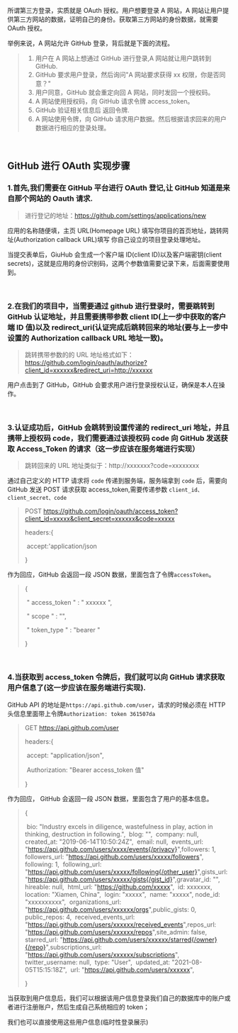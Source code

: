 所谓第三方登录，实质就是 OAuth 授权。用户想要登录 A 网站，A 网站让用户提供第三方网站的数据，证明自己的身份。获取第三方网站的身份数据，就需要 OAuth 授权。

举例来说，A 网站允许 GitHub 登录，背后就是下面的流程。

> 1. 用户在 A 网站上想通过 GitHub 进行登录,A 网站就让用户跳转到 GitHub.
> 2. GitHub 要求用户登录，然后询问"A 网站要求获得 xx 权限，你是否同意？"
> 3. 用户同意，GitHub 就会重定向回 A 网站，同时发回一个授权码。
> 4. A 网站使用授权码，向 GitHub 请求令牌 access_token。
> 5. GitHub 验证相关信息后 返回令牌.
> 6. A 网站使用令牌，向 GitHub 请求用户数据。然后根据请求回来的用户数据进行相应的登录处理。

&nbsp;

## GitHub 进行 OAuth 实现步骤

### 1.首先,我们需要在 GitHub 平台进行 OAuth 登记,让 GitHub 知道是来自那个网站的 Oauth 请求.

> 进行登记的地址：https://github.com/settings/applications/new

应用的名称随便填，主页 URL(Homepage URL) 填写你项目的首页地址，跳转网址(Authorization callback URL)填写 你自己设立的项目登录处理地址。

当提交表单后，GiuHub 会生成一个客户端 ID(client ID)以及客户端密钥(client secrets)，这就是应用的身份识别码，这两个参数值需要记录下来，后面需要使用到。

&nbsp;

### 2.在我们的项目中，当需要通过 github 进行登录时，需要跳转到 GitHub 认证地址，并且需要携带参数 client ID(上一步中获取的客户端 ID 值)以及 redirect_uri(认证完成后跳转回来的地址(要与上一步中设置的 Authorization callback URL 地址一致)。

> 跳转携带参数的的 URL 地址格式如下：https://github.com/login/oauth/authorize?client_id=xxxxxx&redirect_uri=http://xxxxxx

用户点击到了 GitHub，GitHub 会要求用户进行登录授权认证，确保是本人在操作。

&nbsp;

### 3.认证成功后，GitHub 会跳转到设置传递的 redirect_uri 地址，并且携带上授权码 code，我们需要通过该授权码 code 向 GitHub 发送获取 Access_Token 的请求（这一步应该在服务端进行实现）

> 跳转回来的 URL 地址类似于：http://xxxxxxx?code=xxxxxxxx

通过自己定义的 HTTP 请求将 `code` 传递到服务端，服务端拿到 `code` 后，需要向 GitHub 发送 POST 请求获取 access_token,需要传递参数 `client_id、client_secret、code`

> POST https://github.com/login/oauth/access_token?client_id=xxxxx&client_secret=xxxxxx&code=xxxxx
>
> headers:{
>
> ​ accept:'application/json
>
> }

作为回应，GitHub 会返回一段 JSON 数据，里面包含了令牌`accessToken`。

> {
>
> ​ " access_token " : " xxxxxx ",
>
> ​ " scope " : "",
>
> ​ " token_type " : "bearer "
>
> }

&nbsp;

### 4.当获取到 access_token 令牌后，我们就可以向 GitHub 请求获取用户信息了(这一步应该在服务端进行实现).

GitHub API 的地址是`https://api.github.com/user`，请求的时候必须在 HTTP 头信息里面带上令牌`Authorization: token 361507da`

> GET https://api.github.com/user
>
> headers:{
>
> ​ accept: "application/json",
>
> ​ Authorization: "Bearer access_token 值"
>
> }

作为回应， GitHub 会返回一段 JSON 数据，里面包含了用户的基本信息。

> {
>
> ​ bio: "Industry excels in diligence, wastefulness in play, action in thinking, destruction in following.",
> ​ blog: "",
> ​ company: null,
> ​ created_at: "2019-06-14T10:50:24Z",
> ​ email: null,
> ​ events_url: "https://api.github.com/users/xxxx/events{/privacy}",
> ​ followers: 1,
> ​ followers_url: "https://api.github.com/users/xxxxx/followers",
> ​ following: 1,
> ​ following_url: "https://api.github.com/users/xxxxx/following{/other_user}",
> ​ gists_url: "https://api.github.com/users/xxxxx/gists{/gist_id}",
> ​ gravatar_id: "",
> ​ hireable: null,
> ​ html_url: "https://github.com/xxxxx",
> ​ id: xxxxxxx,
> ​ location: "Xiamen, China",
> ​ login: "xxxxx",
> ​ name: "xxxxx",
> ​ node_id: "xxxxxxxxxx",
> ​ organizations_url: "https://api.github.com/users/xxxxxx/orgs",
> ​ public_gists: 0,
> ​ public_repos: 4,
> ​ received_events_url: "https://api.github.com/users/xxxxxx/received_events",
> ​ repos_url: "https://api.github.com/users/xxxxxx/repos",
> ​ site_admin: false,
> ​ starred_url: "https://api.github.com/users/xxxxxx/starred{/owner}{/repo}",
> ​ subscriptions_url: "https://api.github.com/users/xxxxxx/subscriptions",
> ​ twitter_username: null,
> ​ type: "User",
> ​ updated_at: "2021-08-05T15:15:18Z",
> ​ url: "https://api.github.com/users/xxxxxx",
>
> }

当获取到用户信息后，我们可以根据该用户信息登录我们自己的数据库中的账户或者进行注册账户，然后生成自己系统相应的 token；

我们也可以直接使用这些用户信息(临时性登录展示)
